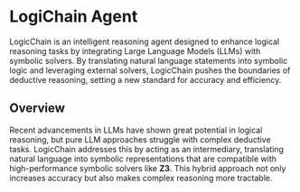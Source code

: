 
# LogiChain Agent

LogicChain is an intelligent reasoning agent designed to enhance logical reasoning tasks by integrating Large Language Models (LLMs) with symbolic solvers. By translating natural language statements into symbolic logic and leveraging external solvers, LogicChain pushes the boundaries of deductive reasoning, setting a new standard for accuracy and efficiency.

## Overview

Recent advancements in LLMs have shown great potential in logical reasoning, but pure LLM approaches struggle with complex deductive tasks. LogicChain addresses this by acting as an intermediary, translating natural language into symbolic representations that are compatible with high-performance symbolic solvers like **Z3**. This hybrid approach not only increases accuracy but also makes complex reasoning more tractable.
